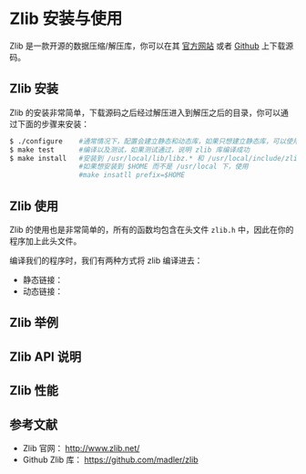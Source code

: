 # Zlib 安装与使用

Zlib 是一款开源的数据压缩/解压库，你可以在其 [官方网站](http://www.zlib.net/) 或者 [Github](https://github.com/madler/zlib) 上下载源码。


## Zlib 安装

Zlib 的安装非常简单，下载源码之后经过解压进入到解压之后的目录，你可以通过下面的步骤来安装：

``` bash
$ ./configure    #通常情况下，配置会建立静态和动态库，如果只想建立静态库，可以使用 ./configure --static
$ make test      #编译以及测试，如果测试通过，说明 zlib 库编译成功
$ make install   #安装到 /usr/local/lib/libz.* 和 /usr/local/include/zlib.h 
                 #如果想安装到 $HOME 而不是 /usr/local 下，使用
                 #make insatll prefix=$HOME
```


## Zlib 使用

Zlib 的使用也是非常简单的，所有的函数均包含在头文件 `zlib.h` 中，因此在你的程序加上此头文件。

编译我们的程序时，我们有两种方式将 zlib 编译进去：

* 静态链接：
* 动态链接：



## Zlib 举例



## Zlib API 说明


## Zlib 性能


## 参考文献

* Zlib 官网： http://www.zlib.net/
* Github Zlib 库： https://github.com/madler/zlib
